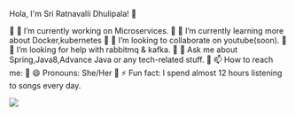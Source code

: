 Hola, I'm Sri  Ratnavalli Dhulipala! 👋

	🔭 I’m currently working on Microservices.
	🌱 I’m currently learning more about Docker,kubernetes
	👯 I’m looking to collaborate on youtube(soon).
	🤔 I’m looking for help with rabbitmq & kafka.
	💬 Ask me about Spring,Java8,Advance Java or any tech-related stuff.
	📫 How to reach me: 
	😄 Pronouns: She/Her
	⚡ Fun fact: I spend almost 12 hours listening to songs every day.



 <img src="https://github-readme-stats.vercel.app/api?username=dsrvalli&&show_icons=true&title_color=ffffff&icon_color=bb2acf&text_color=daf7dc&bg_color=151515">
 






